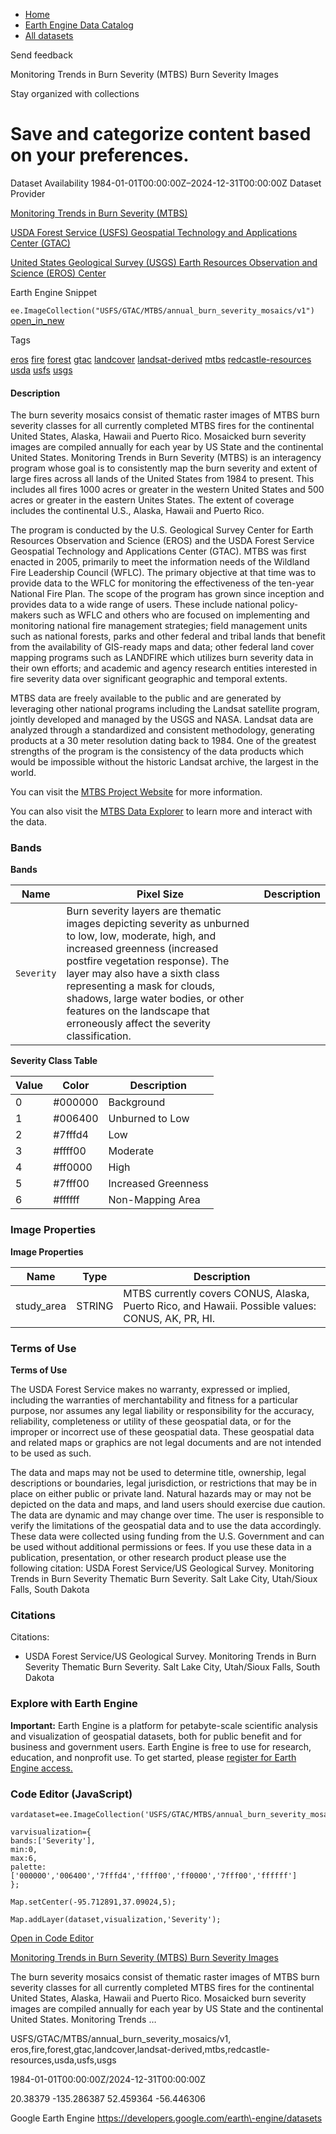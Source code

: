 



* [Home](https://developers.google.com/)
* [Earth Engine Data Catalog](https://developers.google.com/earth-engine/datasets)
* [All datasets](https://developers.google.com/earth-engine/datasets/catalog)





 
 
 Send feedback
 
 

Monitoring Trends in Burn Severity (MTBS) Burn Severity Images


 
 Stay organized with collections
 

 
 Save and categorize content based on your preferences.
================================================================================================================================================================








Dataset Availability
1984\-01\-01T00:00:00Z–2024\-12\-31T00:00:00Z
Dataset Provider


[Monitoring Trends in Burn Severity (MTBS)](https://mtbs.gov)


[USDA Forest Service (USFS) Geospatial Technology and Applications Center (GTAC)](https://www.fs.usda.gov/about-agency/gtac)


[United States Geological Survey (USGS) Earth Resources Observation and Science (EROS) Center](https://www.usgs.gov/centers/eros)



Earth Engine Snippet


`ee.ImageCollection("USFS/GTAC/MTBS/annual_burn_severity_mosaics/v1")` 
[open\_in\_new](https://code.earthengine.google.com/?scriptPath=Examples:Datasets/USFS/USFS_GTAC_MTBS_annual_burn_severity_mosaics_v1)





Tags


[eros](/earth-engine/datasets/tags/eros)
[fire](/earth-engine/datasets/tags/fire)
[forest](/earth-engine/datasets/tags/forest)
[gtac](/earth-engine/datasets/tags/gtac)
[landcover](/earth-engine/datasets/tags/landcover)
[landsat\-derived](/earth-engine/datasets/tags/landsat-derived)
[mtbs](/earth-engine/datasets/tags/mtbs)
[redcastle\-resources](/earth-engine/datasets/tags/redcastle-resources)
[usda](/earth-engine/datasets/tags/usda)
[usfs](/earth-engine/datasets/tags/usfs)
[usgs](/earth-engine/datasets/tags/usgs)








#### Description



The burn severity mosaics consist of thematic raster images of MTBS burn
severity classes for all currently completed MTBS fires for the continental
United States, Alaska, Hawaii and Puerto Rico. Mosaicked burn severity
images are compiled annually for each year by US State and the continental
United States.
Monitoring Trends in Burn Severity (MTBS) is an interagency program whose goal
is to consistently map the burn severity and extent of large fires across all
lands of the United States from 1984 to present. This includes all fires 1000
acres or greater in the western United States and 500 acres or greater in the
eastern Unites States. The extent of coverage includes the continental U.S.,
Alaska, Hawaii and Puerto Rico.


The program is conducted by the U.S. Geological Survey Center for Earth
Resources Observation and Science (EROS) and the USDA Forest Service Geospatial
Technology and Applications Center (GTAC). MTBS was first enacted in 2005,
primarily to meet the information needs of the Wildland Fire Leadership Council
(WFLC). The primary objective at that time was to provide data to the WFLC for
monitoring the effectiveness of the ten\-year National Fire Plan. The scope of
the program has grown since inception and provides data to a wide range of
users. These include national policy\-makers such as WFLC and others who are
focused on implementing and monitoring national fire management strategies;
field management units such as national forests, parks and other federal and
tribal lands that benefit from the availability of GIS\-ready maps and data;
other federal land cover mapping programs such as LANDFIRE which utilizes burn
severity data in their own efforts; and academic and agency research entities
interested in fire severity data over significant geographic and temporal
extents.


MTBS data are freely available to the public and are generated by leveraging
other national programs including the Landsat satellite program, jointly
developed and managed by the USGS and NASA. Landsat data are analyzed through a
standardized and consistent methodology, generating products at a 30 meter
resolution dating back to 1984\. One of the greatest strengths of the program is
the consistency of the data products which would be impossible without the
historic Landsat archive, the largest in the world.


You can visit the [MTBS Project Website](https://www.mtbs.gov) for more
information. 


You can also visit the
[MTBS Data Explorer](https://apps.fs.usda.gov/lcms-viewer/mtbs.html)
to learn more and interact with the data.





### Bands


**Bands**




| Name | Pixel Size | Description |
| --- | --- | --- |
| `Severity` | Burn severity layers are thematic images depicting severity as unburned to low, low, moderate, high, and increased greenness (increased postfire vegetation response). The layer may also have a sixth class representing a mask for clouds, shadows, large water bodies, or other features on the landscape that erroneously affect the severity classification. |


**Severity Class Table**




| Value | Color | Description |
| --- | --- | --- |
| 0 | \#000000 | Background |
| 1 | \#006400 | Unburned to Low |
| 2 | \#7fffd4 | Low |
| 3 | \#ffff00 | Moderate |
| 4 | \#ff0000 | High |
| 5 | \#7fff00 | Increased Greenness |
| 6 | \#ffffff | Non\-Mapping Area |




### Image Properties


**Image Properties**




| Name | Type | Description |
| --- | --- | --- |
| study\_area | STRING | MTBS currently covers CONUS, Alaska, Puerto Rico, and Hawaii. Possible values: CONUS, AK, PR, HI. |




### Terms of Use


**Terms of Use**


The USDA Forest Service makes no warranty, expressed or implied, including
the warranties of merchantability and fitness for a particular purpose, nor
assumes any legal liability or responsibility for the accuracy, reliability,
completeness or utility of these geospatial data, or for the improper or
incorrect use of these geospatial data. These geospatial data and related
maps or graphics are not legal documents and are not intended to be used
as such.


The data and maps may not be used to determine title, ownership, legal
descriptions or boundaries, legal jurisdiction, or restrictions that may be
in place on either public or private land. Natural hazards may or may not be
depicted on the data and maps, and land users should exercise due caution.
The data are dynamic and may change over time. The user is responsible to
verify the limitations of the geospatial data and to use the data
accordingly. These data were collected using funding from the U.S.
Government and can be used without additional permissions or fees. If you
use these data in a publication, presentation, or other research product
please use the following citation:
USDA Forest Service/US Geological Survey. Monitoring Trends in Burn Severity
Thematic Burn Severity. Salt Lake City, Utah/Sioux Falls, South Dakota




### Citations



Citations:
* USDA Forest Service/US Geological Survey. Monitoring Trends in Burn
Severity Thematic Burn Severity. Salt Lake City, Utah/Sioux Falls,
South Dakota





### Explore with Earth Engine


**Important:** 
 Earth Engine is a platform for petabyte\-scale scientific analysis and visualization of
 geospatial datasets, both for public benefit and for business and government users.
 Earth Engine is free to use for research, education, and nonprofit use. To get started, please
 [register for Earth Engine access.](https://console.cloud.google.com/earth-engine)



### Code Editor (JavaScript)



```
vardataset=ee.ImageCollection('USFS/GTAC/MTBS/annual_burn_severity_mosaics/v1');

varvisualization={
bands:['Severity'],
min:0,
max:6,
palette:
['000000','006400','7fffd4','ffff00','ff0000','7fff00','ffffff']
};

Map.setCenter(-95.712891,37.09024,5);

Map.addLayer(dataset,visualization,'Severity');
```



[Open in Code Editor](https://code.earthengine.google.com/?scriptPath=Examples:Datasets/USFS/USFS_GTAC_MTBS_annual_burn_severity_mosaics_v1)


[Monitoring Trends in Burn Severity (MTBS) Burn Severity Images](/earth-engine/datasets/catalog/USFS_GTAC_MTBS_annual_burn_severity_mosaics_v1)

The burn severity mosaics consist of thematic raster images of MTBS burn severity classes for all currently completed MTBS fires for the continental United States, Alaska, Hawaii and Puerto Rico. Mosaicked burn severity images are compiled annually for each year by US State and the continental United States. Monitoring Trends …

 USFS/GTAC/MTBS/annual\_burn\_severity\_mosaics/v1,
 eros,fire,forest,gtac,landcover,landsat\-derived,mtbs,redcastle\-resources,usda,usfs,usgs

1984\-01\-01T00:00:00Z/2024\-12\-31T00:00:00Z



 20\.38379 \-135\.286387 52\.459364 \-56\.446306
 



Google Earth Engine
https://developers.google.com/earth\-engine/datasets








